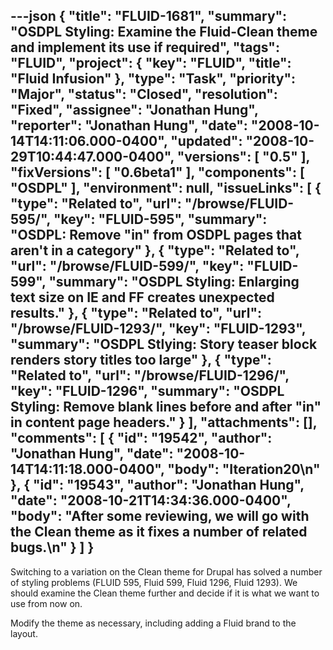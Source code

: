 ---json
{
  "title": "FLUID-1681",
  "summary": "OSDPL Styling: Examine the Fluid-Clean theme and implement its use if required",
  "tags": "FLUID",
  "project": {
    "key": "FLUID",
    "title": "Fluid Infusion"
  },
  "type": "Task",
  "priority": "Major",
  "status": "Closed",
  "resolution": "Fixed",
  "assignee": "Jonathan Hung",
  "reporter": "Jonathan Hung",
  "date": "2008-10-14T14:11:06.000-0400",
  "updated": "2008-10-29T10:44:47.000-0400",
  "versions": [
    "0.5"
  ],
  "fixVersions": [
    "0.6beta1"
  ],
  "components": [
    "OSDPL"
  ],
  "environment": null,
  "issueLinks": [
    {
      "type": "Related to",
      "url": "/browse/FLUID-595/",
      "key": "FLUID-595",
      "summary": "OSDPL: Remove \"in\" from OSDPL pages that aren't in a category"
    },
    {
      "type": "Related to",
      "url": "/browse/FLUID-599/",
      "key": "FLUID-599",
      "summary": "OSDPL Styling: Enlarging text size on IE and FF creates unexpected results."
    },
    {
      "type": "Related to",
      "url": "/browse/FLUID-1293/",
      "key": "FLUID-1293",
      "summary": "OSDPL Stlying: Story teaser block renders story titles too large"
    },
    {
      "type": "Related to",
      "url": "/browse/FLUID-1296/",
      "key": "FLUID-1296",
      "summary": "OSDPL Styling: Remove blank lines before and after \"in\" in content page headers."
    }
  ],
  "attachments": [],
  "comments": [
    {
      "id": "19542",
      "author": "Jonathan Hung",
      "date": "2008-10-14T14:11:18.000-0400",
      "body": "Iteration20\n"
    },
    {
      "id": "19543",
      "author": "Jonathan Hung",
      "date": "2008-10-21T14:34:36.000-0400",
      "body": "After some reviewing, we will go with the Clean theme as it fixes a number of related bugs.\n"
    }
  ]
}
---
Switching to a variation on the Clean theme for Drupal has solved a number of styling problems (FLUID 595, Fluid 599, Fluid 1296, Fluid 1293). We should examine the Clean theme further and decide if it is what we want to use from now on.

Modify the theme as necessary, including adding a Fluid brand to the layout.

        